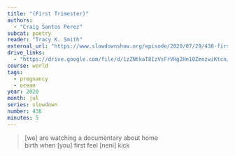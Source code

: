 ```yaml
---
title: "(First Trimester)"
authors:
  - "Craig Santos Perez"
subcat: poetry
reader: "Tracy K. Smith"
external_url: "https://www.slowdownshow.org/episode/2020/07/29/438-first-trimester"
drive_links:
  - "https://drive.google.com/file/d/1zZNtkaT8IzVsFrVHg2Hn10ZmnzwiKtcn/view?usp=drivesdk"
course: world
tags:
  - pregnancy
  - ocean
year: 2020
month: jul
series: slowdown
number: 438
minutes: 5
---
```


> [we] are watching a documentary about home  
birth when [you] first feel [neni] kick
